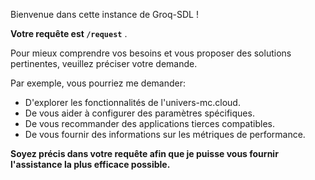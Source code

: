 Bienvenue dans cette instance de Groq-SDL ! 

**Votre requête est `/request`** .

Pour mieux comprendre vos besoins et vous proposer des solutions pertinentes, veuillez préciser votre demande.  

Par exemple, vous pourriez me demander:

*  D'explorer les fonctionnalités de l'univers-mc.cloud. 
*  De vous aider à configurer des paramètres spécifiques.
*  De vous recommander des applications tierces compatibles.
*  De vous fournir des informations sur les métriques de performance.

**Soyez précis dans votre requête afin que je puisse vous fournir l'assistance la plus efficace possible.** 



